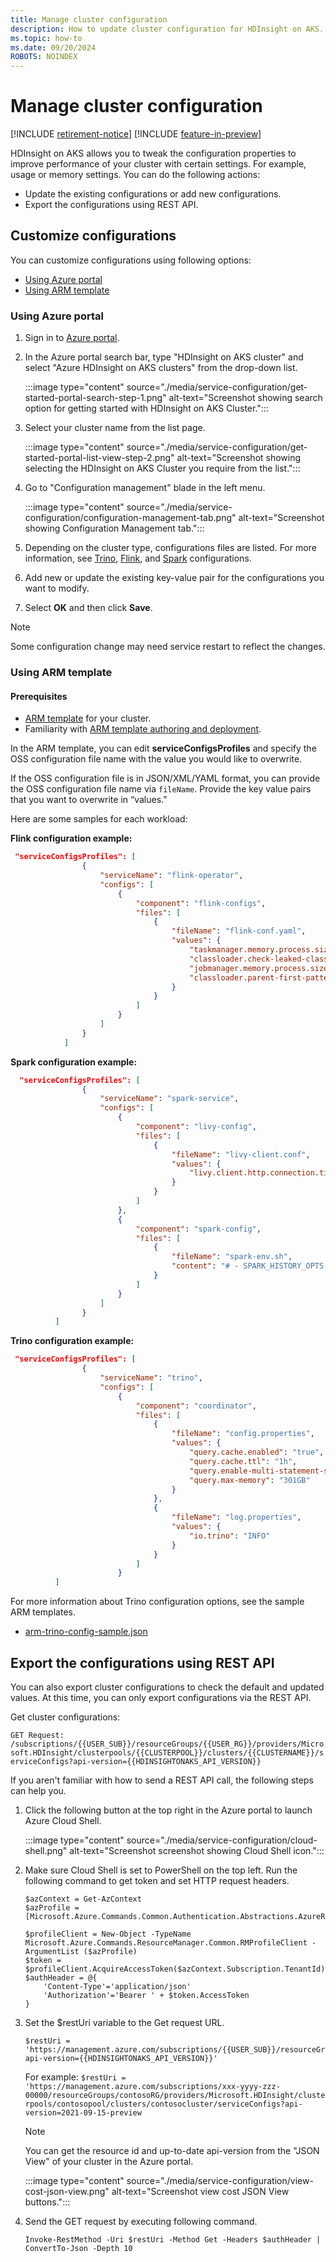 ```yaml
---
title: Manage cluster configuration
description: How to update cluster configuration for HDInsight on AKS.
ms.topic: how-to
ms.date: 09/20/2024
ROBOTS: NOINDEX
---
```


# Manage cluster configuration

[!INCLUDE [retirement-notice](includes/retirement-notice.md)]
[!INCLUDE [feature-in-preview](includes/feature-in-preview.md)]



HDInsight on AKS allows you to tweak the configuration properties to improve performance of your cluster with certain settings. For example, usage or memory settings. You can do the following actions: 

* Update the existing configurations or add new configurations.
* Export the configurations using REST API.

## Customize configurations

You can customize configurations using following options:

* [Using Azure portal](#using-azure-portal)
* [Using ARM template](#using-arm-template)

### Using Azure portal

1. Sign in to [Azure portal](https://portal.azure.com).
  
1. In the Azure portal search bar, type "HDInsight on AKS cluster" and select "Azure HDInsight on AKS clusters" from the drop-down list.
  
   :::image type="content" source="./media/service-configuration/get-started-portal-search-step-1.png" alt-text="Screenshot showing search option for getting started with HDInsight on AKS Cluster.":::
  
1. Select your cluster name from the list page.
  
   :::image type="content" source="./media/service-configuration/get-started-portal-list-view-step-2.png" alt-text="Screenshot showing selecting the HDInsight on AKS Cluster you require from the list.":::
   
1. Go to "Configuration management" blade in the left menu.
   
    :::image type="content" source="./media/service-configuration/configuration-management-tab.png" alt-text="Screenshot showing Configuration Management tab.":::
  
1. Depending on the cluster type, configurations files are listed. For more information, see [Trino](./trino/trino-service-configuration.md), [Flink](./flink/flink-configuration-management.md), and [Spark](./spark/configuration-management.md) configurations.
  
1. Add new or update the existing key-value pair for the configurations you want to modify.
  
1. Select **OK** and then click **Save**. 

> [!NOTE]
> Some configuration change may need service restart to reflect the changes.

### Using ARM template

#### Prerequisites

* [ARM template](./create-cluster-using-arm-template.md) for your cluster.
* Familiarity with [ARM template authoring and deployment](/azure/azure-resource-manager/templates/overview).

In the ARM template, you can edit **serviceConfigsProfiles** and specify the OSS configuration file name with the value you would like to overwrite.

If the OSS configuration file is in JSON/XML/YAML format, you can provide the OSS configuration file name via `fileName`. Provide the key value pairs that you want to overwrite in “values.” 

Here are some samples for each workload:

**Flink configuration example:**

```json
 "serviceConfigsProfiles": [
                {
                    "serviceName": "flink-operator",
                    "configs": [
                        {
                            "component": "flink-configs",
                            "files": [
                                {
                                    "fileName": "flink-conf.yaml",
                                    "values": {
                                        "taskmanager.memory.process.size": "4096mb",
                                        "classloader.check-leaked-classloader": "false",
                                        "jobmanager.memory.process.size": "4096mb",
                                        "classloader.parent-first-patterns.additional": "org.apache.parquet"
                                    }
                                }
                            ]
                        }
                    ]
                }
            ]
```

**Spark configuration example:**

```json
  "serviceConfigsProfiles": [
                {
                    "serviceName": "spark-service",
                    "configs": [
                        {
                            "component": "livy-config",
                            "files": [
                                {
                                    "fileName": "livy-client.conf",
                                    "values": {
                                        "livy.client.http.connection.timeout": "11s"
                                    }
                                }
                            ]
                        },
                        {
                            "component": "spark-config",
                            "files": [
                                {
                                    "fileName": "spark-env.sh",
                                    "content": "# - SPARK_HISTORY_OPTS, to set config properties only for the history server (e.g. \"-Dx=y\")\nexport HDP_VERSION=3.3.3.5.2-83515052\n"
                                }
                            ]
                        }
                    ]
                }
          ]
```

**Trino configuration example:**

```json
 "serviceConfigsProfiles": [
                {
                    "serviceName": "trino",
                    "configs": [
                        {
                            "component": "coordinator",
                            "files": [
                                {
                                    "fileName": "config.properties",
                                    "values": {
                                        "query.cache.enabled": "true",
                                        "query.cache.ttl": "1h",
                                        "query.enable-multi-statement-set-session": "true",
                                        "query.max-memory": "301GB"
                                    }
                                },
                                {
                                    "fileName": "log.properties",
                                    "values": {
                                        "io.trino": "INFO"
                                    }
                                }
                            ]
                        }
          ]
```

For more information about Trino configuration options, see the sample ARM templates.

* [arm-trino-config-sample.json](https://hdionaksresources.blob.core.windows.net/trino/samples/arm/arm-trino-config-sample.json)

## Export the configurations using REST API

You can also export cluster configurations to check the default and updated values. At this time, you can only export configurations via the REST API.

Get cluster configurations:

`GET Request: 
/subscriptions/{{USER_SUB}}/resourceGroups/{{USER_RG}}/providers/Microsoft.HDInsight/clusterpools/{{CLUSTERPOOL}}/clusters/{{CLUSTERNAME}}/serviceConfigs?api-version={{HDINSIGHTONAKS_API_VERSION}}`

If you aren't familiar with how to send a REST API call, the following steps can help you.

1. Click the following button at the top right in the Azure portal to launch Azure Cloud Shell.

    :::image type="content" source="./media/service-configuration/cloud-shell.png" alt-text="Screenshot screenshot showing Cloud Shell icon.":::

1. Make sure Cloud Shell is set to PowerShell on the top left. Run the following command to get token and set HTTP request headers.

    ```
    $azContext = Get-AzContext
    $azProfile = [Microsoft.Azure.Commands.Common.Authentication.Abstractions.AzureRmProfileProvider]::Instance.Profile

    $profileClient = New-Object -TypeName Microsoft.Azure.Commands.ResourceManager.Common.RMProfileClient -ArgumentList ($azProfile)
    $token = $profileClient.AcquireAccessToken($azContext.Subscription.TenantId)
    $authHeader = @{
        'Content-Type'='application/json'
        'Authorization'='Bearer ' + $token.AccessToken
    }
    ```

1. Set the $restUri variable to the Get request URL.

    ```
    $restUri = 
    'https://management.azure.com/subscriptions/{{USER_SUB}}/resourceGroups/{{USER_RG}}/providers/Microsoft.HDInsight/clusterpools/{{CLUSTERPOOL}}/clusters/{{CLUSTERNAME}}/serviceConfigs?api-version={{HDINSIGHTONAKS_API_VERSION}}'
    ```
    For example: 
    `$restUri = 'https://management.azure.com/subscriptions/xxx-yyyy-zzz-00000/resourceGroups/contosoRG/providers/Microsoft.HDInsight/clusterpools/contosopool/clusters/contosocluster/serviceConfigs?api-version=2021-09-15-preview`
   
   > [!NOTE]
   > You can get the resource id and up-to-date api-version from the "JSON View" of your cluster in the Azure portal.
   > 
   > :::image type="content" source="./media/service-configuration/view-cost-json-view.png" alt-text="Screenshot view cost JSON View buttons.":::

1. Send the GET request by executing following command.

    `Invoke-RestMethod -Uri $restUri -Method Get -Headers $authHeader | ConvertTo-Json -Depth 10`

